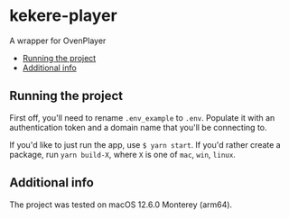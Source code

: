# kekere-player
A wrapper for OvenPlayer

- [Running the project](#running-the-project)
- [Additional info](#additional-info)

## Running the project
First off, you'll need to rename `.env_example` to `.env`. Populate it with an authentication token and a domain name that you'll be connecting to.

If you'd like to just run the app, use `$ yarn start`. If you'd rather create a package, run `yarn build-X`, where `X` is one of `mac`, `win`, `linux`.

## Additional info
The project was tested on macOS 12.6.0 Monterey (arm64).
